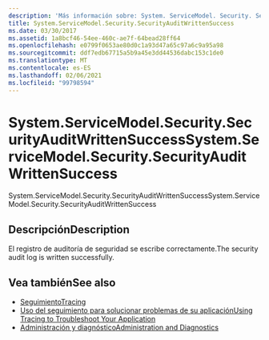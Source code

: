 ```yaml
---
description: 'Más información sobre: System. ServiceModel. Security. SecurityAuditWrittenSuccess'
title: System.ServiceModel.Security.SecurityAuditWrittenSuccess
ms.date: 03/30/2017
ms.assetid: 1a8bcf46-54ee-460c-ae7f-64bead28ff64
ms.openlocfilehash: e0799f0653ae80d0c1a93d47a65c97a6c9a95a98
ms.sourcegitcommit: ddf7edb67715a5b9a45e3dd44536dabc153c1de0
ms.translationtype: MT
ms.contentlocale: es-ES
ms.lasthandoff: 02/06/2021
ms.locfileid: "99798594"
---
```

# <a name="systemservicemodelsecuritysecurityauditwrittensuccess"></a><span data-ttu-id="94660-103">System.ServiceModel.Security.SecurityAuditWrittenSuccess</span><span class="sxs-lookup"><span data-stu-id="94660-103">System.ServiceModel.Security.SecurityAuditWrittenSuccess</span></span>

<span data-ttu-id="94660-104">System.ServiceModel.Security.SecurityAuditWrittenSuccess</span><span class="sxs-lookup"><span data-stu-id="94660-104">System.ServiceModel.Security.SecurityAuditWrittenSuccess</span></span>  
  
## <a name="description"></a><span data-ttu-id="94660-105">Descripción</span><span class="sxs-lookup"><span data-stu-id="94660-105">Description</span></span>  

 <span data-ttu-id="94660-106">El registro de auditoría de seguridad se escribe correctamente.</span><span class="sxs-lookup"><span data-stu-id="94660-106">The security audit log is written successfully.</span></span>  
  
## <a name="see-also"></a><span data-ttu-id="94660-107">Vea también</span><span class="sxs-lookup"><span data-stu-id="94660-107">See also</span></span>

- [<span data-ttu-id="94660-108">Seguimiento</span><span class="sxs-lookup"><span data-stu-id="94660-108">Tracing</span></span>](index.md)
- [<span data-ttu-id="94660-109">Uso del seguimiento para solucionar problemas de su aplicación</span><span class="sxs-lookup"><span data-stu-id="94660-109">Using Tracing to Troubleshoot Your Application</span></span>](using-tracing-to-troubleshoot-your-application.md)
- [<span data-ttu-id="94660-110">Administración y diagnóstico</span><span class="sxs-lookup"><span data-stu-id="94660-110">Administration and Diagnostics</span></span>](../index.md)
